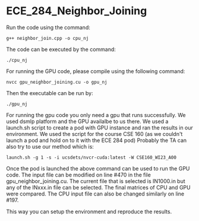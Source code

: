 # ECE_284_Neighbor_Joining

Run the code using the command:

    g++ neighbor_join.cpp -o cpu_nj
       
The code can be executed by the command:
    
    ./cpu_nj

For running the GPU code, please compile using the following command:

    nvcc gpu_neighbor_joining.cu -o gpu_nj
    
Then the executable can be run by:

    ./gpu_nj
    

For running the gpu code you only need a gpu that runs successfully. We used dsmlp platform and the GPU availalbe to us there. 
We used a launch.sh script to create a pod with GPU instance and ran the results in our environment. We used the script for the course CSE 160 (as we couldn't launch a pod and hold on to it with the ECE 284 pod)
Probably the TA can also try to use our method which is:

    launch.sh -g 1 -s -i ucsdets/nvcr-cuda:latest -W CSE160_WI23_A00
    
Once the pod is launched the above command can be used to run the GPU code.
The input file can be modified on line #470 in the file gpu_neighbor_joining.cu. The current file that is selected is IN1000.in but any of the INxxx.in file can be selected. The final matrices of CPU and GPU were compared. The CPU input file can also be changed similarly on line #197.

This way you can setup the environment and reproduce the results.
